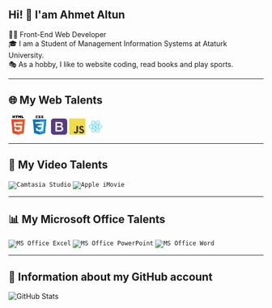 ## Hi! 👋 I'am <strong>Ahmet Altun</strong>

👨‍💻 Front-End Web Developer </br>
🎓 I am a Student of Management Information Systems at Ataturk University. </br>
🎭 As a hobby, I like to website coding, read books and play sports.

----

## 🌐 My Web Talents

<code><img height="38" src="https://raw.githubusercontent.com/github/explore/80688e429a7d4ef2fca1e82350fe8e3517d3494d/topics/html/html.png" alt="HTML5"/></code>
<code><img height="38" src="https://raw.githubusercontent.com/github/explore/80688e429a7d4ef2fca1e82350fe8e3517d3494d/topics/css/css.png" alt="CSS"/></code>
<code><img height="32" src="https://raw.githubusercontent.com/github/explore/80688e429a7d4ef2fca1e82350fe8e3517d3494d/topics/bootstrap/bootstrap.png" alt="Bootstrap"/></code>
<code><img height="32" src="https://raw.githubusercontent.com/github/explore/80688e429a7d4ef2fca1e82350fe8e3517d3494d/topics/javascript/javascript.png" alt="Javascript"/></code>
<code><img height="32" src="https://raw.githubusercontent.com/github/explore/80688e429a7d4ef2fca1e82350fe8e3517d3494d/topics/react/react.png" alt="React"/></code>

----

## 🎥 My Video Talents

<code><img height="32" src="https://encrypted-tbn0.gstatic.com/images?q=tbn:ANd9GcRNENAEV7OMvhIABFbGTq5vNDwEoEiFS_ueSxYMdIM4y2noMSiFGWSWbJ6DG6WbaLDdbSE&usqp=CAU" alt="Camtasia Studio"/></code>
<code><img height="34" src="https://help.apple.com/assets/62670B89278E1910A67765B9/62670B8B278E1910A67765C7/tr_TR/7ed8a31ab3b640ddcc899151ffc16c9f.png" alt="Apple iMovie"/></code>

---

## 📊 My Microsoft Office Talents

<code><img height="32" src="https://upload.wikimedia.org/wikipedia/commons/thumb/3/34/Microsoft_Office_Excel_%282019%E2%80%93present%29.svg/826px-Microsoft_Office_Excel_%282019%E2%80%93present%29.svg.png" alt="MS Office Excel"/></code>
<code><img height="38" src="https://www.freeiconspng.com/thumbs/ppt-icon/powerpoint-icon-microsoft-powerpoint-icon-network-powerpoint-icons-and-3.png" alt="MS Office PowerPoint"/></code>
<code><img height="34" src="https://findicons.com/files/icons/2795/office_2013_hd/2000/word.png" alt="MS Office Word"/></code>

---

## 🔔 Information about my GitHub account
![GitHub Stats](https://github-readme-stats.vercel.app/api?username=ahmetxaltun&show_icons=true)
